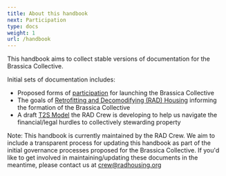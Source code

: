 ```yaml
---
title: About this handbook
next: Participation
type: docs
weight: 1
url: /handbook
---
```


This handbook aims to collect stable versions of documentation for the Brassica Collective.  

Initial sets of documentation includes:
  * Proposed forms of [participation](/handbook/participation/) for launching the Brassica Collective 
  * The goals of [Retrofitting and Decomodifying (RAD) Housing](/handbook/rad_housing) informing the formation of the Brassica Collective 
  * A draft [T2S Model](/handbook/t2s_model) the RAD Crew is developing to help us navigate the financial/legal hurdles to collectively stewarding property

Note: This handbook is currently maintained by the RAD Crew. We aim to include a transparent process for updating this handbook as part of the initial governance processes proposed for the Brassica Collective. If you'd like to get involved in maintaining/updating these documents in the meantime, please contact us at crew@radhousing.org 
